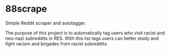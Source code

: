 # 88scrape
Simple Reddit scraper and autotagger.

The purpose of this project is to automatically tag users who visit racist and neo-nazi subreddits in RES. With this list tags users can better study and fight racism and birgades from racist subreddits.
